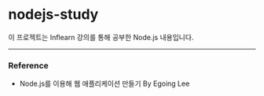 # nodejs-study

이 프로젝트는 Inflearn 강의를 통해 공부한 Node.js 내용입니다.

---

### Reference
* Node.js를 이용해 웹 애플리케이션 만들기 By Egoing Lee
